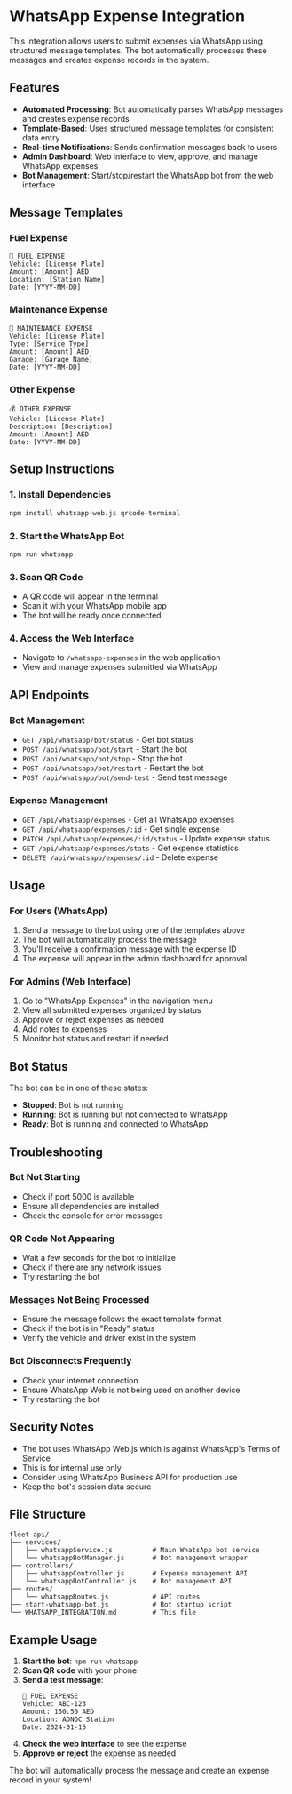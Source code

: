 # WhatsApp Expense Integration

This integration allows users to submit expenses via WhatsApp using structured message templates. The bot automatically processes these messages and creates expense records in the system.

## Features

- **Automated Processing**: Bot automatically parses WhatsApp messages and creates expense records
- **Template-Based**: Uses structured message templates for consistent data entry
- **Real-time Notifications**: Sends confirmation messages back to users
- **Admin Dashboard**: Web interface to view, approve, and manage WhatsApp expenses
- **Bot Management**: Start/stop/restart the WhatsApp bot from the web interface

## Message Templates

### Fuel Expense
```
🚗 FUEL EXPENSE
Vehicle: [License Plate]
Amount: [Amount] AED
Location: [Station Name]
Date: [YYYY-MM-DD]
```

### Maintenance Expense
```
🔧 MAINTENANCE EXPENSE
Vehicle: [License Plate]
Type: [Service Type]
Amount: [Amount] AED
Garage: [Garage Name]
Date: [YYYY-MM-DD]
```

### Other Expense
```
💰 OTHER EXPENSE
Vehicle: [License Plate]
Description: [Description]
Amount: [Amount] AED
Date: [YYYY-MM-DD]
```

## Setup Instructions

### 1. Install Dependencies
```bash
npm install whatsapp-web.js qrcode-terminal
```

### 2. Start the WhatsApp Bot
```bash
npm run whatsapp
```

### 3. Scan QR Code
- A QR code will appear in the terminal
- Scan it with your WhatsApp mobile app
- The bot will be ready once connected

### 4. Access the Web Interface
- Navigate to `/whatsapp-expenses` in the web application
- View and manage expenses submitted via WhatsApp

## API Endpoints

### Bot Management
- `GET /api/whatsapp/bot/status` - Get bot status
- `POST /api/whatsapp/bot/start` - Start the bot
- `POST /api/whatsapp/bot/stop` - Stop the bot
- `POST /api/whatsapp/bot/restart` - Restart the bot
- `POST /api/whatsapp/bot/send-test` - Send test message

### Expense Management
- `GET /api/whatsapp/expenses` - Get all WhatsApp expenses
- `GET /api/whatsapp/expenses/:id` - Get single expense
- `PATCH /api/whatsapp/expenses/:id/status` - Update expense status
- `GET /api/whatsapp/expenses/stats` - Get expense statistics
- `DELETE /api/whatsapp/expenses/:id` - Delete expense

## Usage

### For Users (WhatsApp)
1. Send a message to the bot using one of the templates above
2. The bot will automatically process the message
3. You'll receive a confirmation message with the expense ID
4. The expense will appear in the admin dashboard for approval

### For Admins (Web Interface)
1. Go to "WhatsApp Expenses" in the navigation menu
2. View all submitted expenses organized by status
3. Approve or reject expenses as needed
4. Add notes to expenses
5. Monitor bot status and restart if needed

## Bot Status

The bot can be in one of these states:
- **Stopped**: Bot is not running
- **Running**: Bot is running but not connected to WhatsApp
- **Ready**: Bot is running and connected to WhatsApp

## Troubleshooting

### Bot Not Starting
- Check if port 5000 is available
- Ensure all dependencies are installed
- Check the console for error messages

### QR Code Not Appearing
- Wait a few seconds for the bot to initialize
- Check if there are any network issues
- Try restarting the bot

### Messages Not Being Processed
- Ensure the message follows the exact template format
- Check if the bot is in "Ready" status
- Verify the vehicle and driver exist in the system

### Bot Disconnects Frequently
- Check your internet connection
- Ensure WhatsApp Web is not being used on another device
- Try restarting the bot

## Security Notes

- The bot uses WhatsApp Web.js which is against WhatsApp's Terms of Service
- This is for internal use only
- Consider using WhatsApp Business API for production use
- Keep the bot's session data secure

## File Structure

```
fleet-api/
├── services/
│   ├── whatsappService.js          # Main WhatsApp bot service
│   └── whatsappBotManager.js       # Bot management wrapper
├── controllers/
│   ├── whatsappController.js       # Expense management API
│   └── whatsappBotController.js    # Bot management API
├── routes/
│   └── whatsappRoutes.js           # API routes
├── start-whatsapp-bot.js           # Bot startup script
└── WHATSAPP_INTEGRATION.md         # This file
```

## Example Usage

1. **Start the bot**: `npm run whatsapp`
2. **Scan QR code** with your phone
3. **Send a test message**:
   ```
   🚗 FUEL EXPENSE
   Vehicle: ABC-123
   Amount: 150.50 AED
   Location: ADNOC Station
   Date: 2024-01-15
   ```
4. **Check the web interface** to see the expense
5. **Approve or reject** the expense as needed

The bot will automatically process the message and create an expense record in your system!





